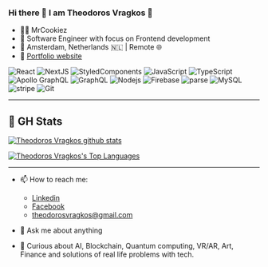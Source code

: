 ### Hi there 👋 I am Theodoros Vragkos 🍪

- 👨‍💻 MrCookiez
- 💼 Software Engineer with focus on Frontend development
- 📍 Amsterdam, Netherlands 🇳🇱 | Remote 🌐
- 🔗  [Portfolio website](https://www.teovragkos.com)

![React](https://img.shields.io/badge/-React-black?style=flat-square&logo=react)
![NextJS](https://img.shields.io/badge/-NextJS-black?style=flat-square&logo=nextjs)
![StyledComponents](https://img.shields.io/badge/-StyledComponents-black?style=flat-square&logo=styledComponents)
![JavaScript](https://img.shields.io/badge/-JavaScript-black?style=flat-square&logo=javascript)
![TypeScript](https://img.shields.io/badge/-TypeScript-black?style=flat-square&logo=typescript)
![Apollo GraphQL](https://img.shields.io/badge/-Apollo%20GraphQL-black?style=flat-square&logo=apollo-graphql)
![GraphQL](https://img.shields.io/badge/-GraphQL-white?style=flat-square&logo=graphql)
![Nodejs](https://img.shields.io/badge/-Nodejs-white?style=flat-square&logo=Node.js)
![Firebase](https://img.shields.io/badge/-Firebase-white?style=flat-square&logo=firebase)
![parse](https://img.shields.io/badge/-Parse-white?style=flat-square&logo=parse)
![MySQL](https://img.shields.io/badge/-MySql-white?style=flat-square&logo=mysql)
![stripe](https://img.shields.io/badge/-Stripe-yellow?style=flat-square&logo=stripe)
![Git](https://img.shields.io/badge/-Git-silver?style=flat-square&logo=git)
<hr />

## 🧮 GH Stats
  
[![Theodoros Vragkos github stats](https://github-readme-stats.vercel.app/api?username=mrcookiez&show_icons=true&theme=cobalt&hide_border=true&hide_title=true)](https://github.com/mrcookiez)

[![Theodoros Vragkos's Top Languages](https://github-readme-stats.vercel.app/api/top-langs/?username=mrcookiez&layout=compact&theme=cobalt&hide_border=true)](https://github.com/mrcookiez)

<!--
**MrCookiez/MrCookiez** is a ✨ _special_ ✨ repository because its `README.md` (this file) appears on your GitHub profile.

Here are some ideas to get you started:

- 🔭 I’m currently working on ...
- 🌱 I’m currently learning ...
- 👯 I’m looking to collaborate on ...
- 🤔 I’m looking for help with ...
- 💬 Ask me about ...
- 📫 How to reach me: ...
- 😄 Pronouns: ...
- ⚡ Fun fact: ...
-->
<hr />

- 📫 How to reach me:
  - [Linkedin](https://www.linkedin.com/in/theodoros-vragkos/)
  - [Facebook](https://www.facebook.com/thodoris.vragkos/)
  - theodorosvragkos@gmail.com
- 💬 Ask me about anything

- 🤔 Curious about AI, Blockchain, Quantum computing, VR/AR, Art, Finance and solutions of real life problems with tech.
